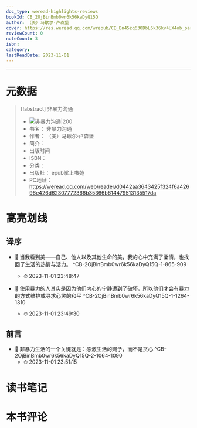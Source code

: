 ```yaml
---
doc_type: weread-highlights-reviews
bookId: CB_2OjBinBmb0wr6k56kaDyQ15Q
author: （美）马歇尔·卢森堡
cover: https://res.weread.qq.com/wrepub/CB_Bn45zq630DbL6k36kv4UX4ob_parsecover
reviewCount: 0
noteCount: 3
isbn: 
category: 
lastReadDate: 2023-11-01
---
```


---
# 元数据
> [!abstract] 非暴力沟通
> - ![ 非暴力沟通|200](https://res.weread.qq.com/wrepub/CB_Bn45zq630DbL6k36kv4UX4ob_parsecover)
> - 书名： 非暴力沟通
> - 作者： （美）马歇尔·卢森堡
> - 简介： 
> - 出版时间 
> - ISBN： 
> - 分类： 
> - 出版社： epub掌上书苑
> - PC地址：https://weread.qq.com/web/reader/d0442aa3643425f324f6a42696e426d62307772366b35366b614479513135517da

# 高亮划线

## 译序


- 📌 当我看到美——自己、他人以及其他生命的美，我的心中充满了柔情，也找回了生活的热情与活力。  ^CB-2OjBinBmb0wr6k56kaDyQ15Q-1-865-909
    - ⏱ 2023-11-01 23:48:47 

- 📌 使用暴力的人其实是因为他们内心的宁静遭到了破坏，所以他们才会有暴力的方式维护或寻求心灵的和平  ^CB-2OjBinBmb0wr6k56kaDyQ15Q-1-1264-1310
    - ⏱ 2023-11-01 23:49:30 
## 前言


- 📌 非暴力生活的一个关键就是：感激生活的赐予，而不是贪心  ^CB-2OjBinBmb0wr6k56kaDyQ15Q-2-1064-1090
    - ⏱ 2023-11-01 23:51:15 
# 读书笔记

# 本书评论
